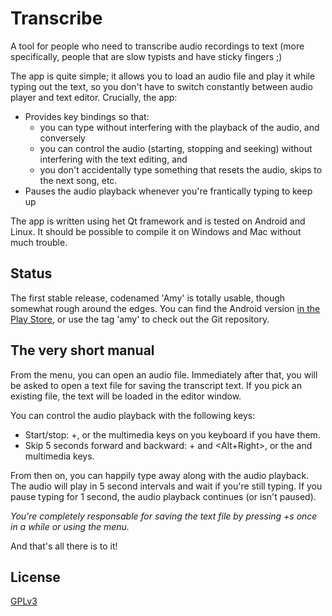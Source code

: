 # Transcribe

A tool for people who need to transcribe audio recordings to text (more specifically, people that are slow typists and have sticky fingers ;)

The app is quite simple; it allows you to load an audio file and play it while typing out the text, so you don't have to switch constantly between audio player and text editor. Crucially, the app:
* Provides key bindings so that:
	* you can type without interfering with the playback of the audio, and conversely
	* you can control the audio (starting, stopping and seeking) without interfering with the text editing, and
	* you don't accidentally type something that resets the audio, skips to the next song, etc.
* Pauses the audio playback whenever you're frantically typing to keep up

The app is written using het Qt framework and is tested on Android and Linux. It should be possible to compile it on Windows and Mac without much trouble.

## Status

The first stable release, codenamed 'Amy' is totally usable, though somewhat rough around the edges. You can find the Android version [in the Play Store](https://play.google.com/store/apps/details?id=org.mrpi.transcribe), or use the tag 'amy' to check out the Git repository.

## The very short manual

From the menu, you can open an audio file. Immediately after that, you will be asked to open a text file for saving the transcript text. If you pick an existing file, the text will be loaded in the editor window.

You can control the audio playback with the following keys:
* Start/stop: <CTRL>+<Space>, or the multimedia keys on you keyboard if you have them.
* Skip 5 seconds forward and backward: <Alt>+<Left> and <Alt+Right>, or the <Previous> and <Next> multimedia keys.

From then on, you can happily type away along with the audio playback. The audio will play in 5 second intervals and wait if you're still typing. If you pause typing for 1 second, the audio playback continues (or isn't paused).

*You're completely responsable for saving the text file by pressing <CTRL>+s once in a while or using the menu.*

And that's all there is to it!

## License

[GPLv3](http://www.gnu.org/licenses/gpl-3.0.en.html)
